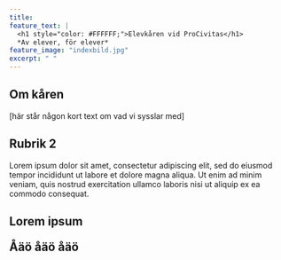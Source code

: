 ```yaml
---
title: 
feature_text: |
  <h1 style="color: #FFFFFF;">Elevkåren vid ProCivitas</h1>
  *Av elever, för elever*
feature_image: "indexbild.jpg"
excerpt: " "
---
```


<h2>Om kåren</h2>  

[här står någon kort text om vad vi sysslar med]


<h2>Rubrik 2</h2>  

Lorem ipsum dolor sit amet, consectetur adipiscing elit, sed do eiusmod tempor incididunt ut labore et dolore magna aliqua. Ut enim ad minim veniam, quis nostrud exercitation ullamco laboris nisi ut aliquip ex ea commodo consequat.

<h2>Lorem ipsum</h2f>  

Åäö åäö åäö
